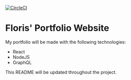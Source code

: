 [![CircleCI](https://circleci.com/gh/FlorisWarmenhoven/portfolio-site/tree/master.svg?style=svg)](https://circleci.com/gh/FlorisWarmenhoven/portfolio-site/tree/master)

# Floris' Portfolio Website

My portfolio will be made with the following technologies:

- React
- NodeJS
- GraphQL

This README will be updated throughout the project.
